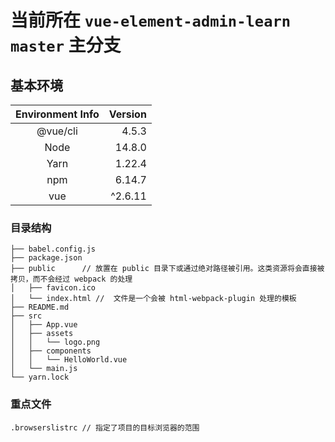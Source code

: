 <!--
 * @Author: your name
 * @Date: 2020-08-15 18:44:10
 * @LastEditTime: 2020-08-15 19:49:20
 * @LastEditors: Please set LastEditors
 * @Description: In User Settings Edit
 * @FilePath: \vue-element-admin-learn\README.md
-->

# 当前所在 `vue-element-admin-learn` `master` 主分支

## 基本环境

| Environment Info | Version |
| :--------------: | ------: |
|     @vue/cli     |   4.5.3 |
|       Node       |  14.8.0 |
|       Yarn       |  1.22.4 |
|       npm        |  6.14.7 |
|       vue        | ^2.6.11 |

### 目录结构

```
├── babel.config.js
├── package.json
├── public      // 放置在 public 目录下或通过绝对路径被引用。这类资源将会直接被拷贝，而不会经过 webpack 的处理
│   ├── favicon.ico
│   └── index.html //  文件是一个会被 html-webpack-plugin 处理的模板
├── README.md
├── src
│   ├── App.vue
│   ├── assets
│   │   └── logo.png
│   ├── components
│   │   └── HelloWorld.vue
│   └── main.js
└── yarn.lock
```

### 重点文件

```
.browserslistrc // 指定了项目的目标浏览器的范围
```
